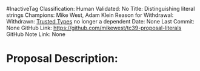 #InactiveTag
Classification:
Human Validated: No
Title: Distinguishing literal strings
Champions: Mike West, Adam Klein
Reason for Withdrawal: Withdrawn: [Trusted Types](https://github.com/w3c/webappsec-trusted-types) no longer a dependent
Date: None
Last Commit: None
GitHub Link: https://github.com/mikewest/tc39-proposal-literals
GitHub Note Link: None

# Proposal Description:
